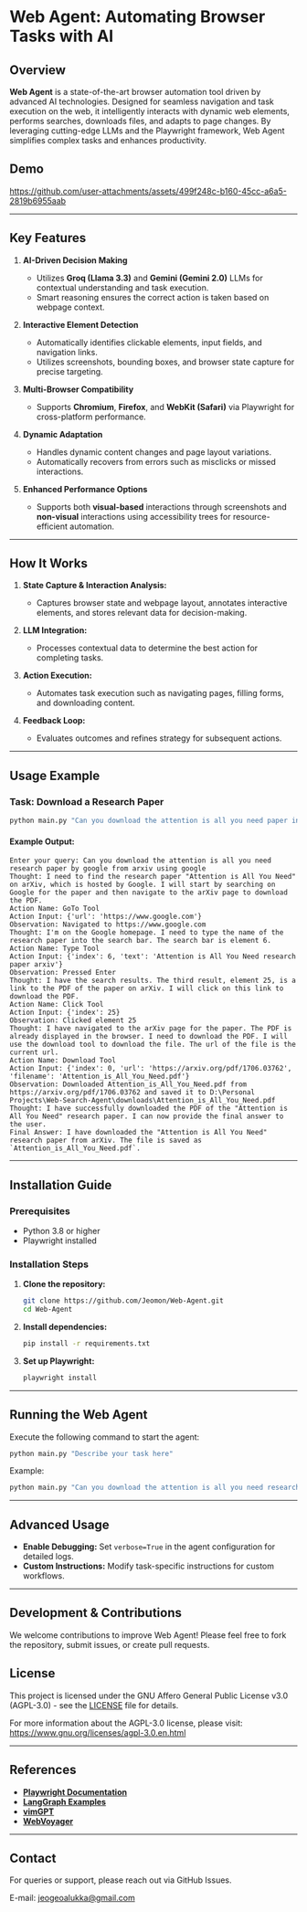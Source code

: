 # **Web Agent: Automating Browser Tasks with AI**

## Overview
**Web Agent** is a state-of-the-art browser automation tool driven by advanced AI technologies. Designed for seamless navigation and task execution on the web, it intelligently interacts with dynamic web elements, performs searches, downloads files, and adapts to page changes. By leveraging cutting-edge LLMs and the Playwright framework, Web Agent simplifies complex tasks and enhances productivity.

## Demo
https://github.com/user-attachments/assets/499f248c-b160-45cc-a6a5-2819b6955aab

---

## **Key Features**

1. **AI-Driven Decision Making**  
   - Utilizes **Groq (Llama 3.3)** and **Gemini (Gemini 2.0)** LLMs for contextual understanding and task execution.
   - Smart reasoning ensures the correct action is taken based on webpage context.

2. **Interactive Element Detection**  
   - Automatically identifies clickable elements, input fields, and navigation links.
   - Utilizes screenshots, bounding boxes, and browser state capture for precise targeting.

3. **Multi-Browser Compatibility**  
   - Supports **Chromium**, **Firefox**, and **WebKit (Safari)** via Playwright for cross-platform performance.

4. **Dynamic Adaptation**  
   - Handles dynamic content changes and page layout variations.
   - Automatically recovers from errors such as misclicks or missed interactions.

5. **Enhanced Performance Options**  
   - Supports both **visual-based** interactions through screenshots and **non-visual** interactions using accessibility trees for resource-efficient automation.

---

## **How It Works**

1. **State Capture & Interaction Analysis:**  
   - Captures browser state and webpage layout, annotates interactive elements, and stores relevant data for decision-making.

2. **LLM Integration:**  
   - Processes contextual data to determine the best action for completing tasks.
   
3. **Action Execution:**  
   - Automates task execution such as navigating pages, filling forms, and downloading content.

4. **Feedback Loop:**  
   - Evaluates outcomes and refines strategy for subsequent actions.

---

## **Usage Example**

### **Task: Download a Research Paper**

```bash
python main.py "Can you download the attention is all you need paper in ARXIV from google search"
```

#### Example Output:

```plaintext
Enter your query: Can you download the attention is all you need research paper by google from arxiv using google                                                                                     
Thought: I need to find the research paper "Attention is All You Need" on arXiv, which is hosted by Google. I will start by searching on Google for the paper and then navigate to the arXiv page to download the PDF.
Action Name: GoTo Tool
Action Input: {'url': 'https://www.google.com'}
Observation: Navigated to https://www.google.com
Thought: I'm on the Google homepage. I need to type the name of the research paper into the search bar. The search bar is element 6.
Action Name: Type Tool
Action Input: {'index': 6, 'text': 'Attention is All You Need research paper arxiv'}
Observation: Pressed Enter
Thought: I have the search results. The third result, element 25, is a link to the PDF of the paper on arXiv. I will click on this link to download the PDF.
Action Name: Click Tool
Action Input: {'index': 25}
Observation: Clicked element 25
Thought: I have navigated to the arXiv page for the paper. The PDF is already displayed in the browser. I need to download the PDF. I will use the download tool to download the file. The url of the file is the current url.
Action Name: Download Tool
Action Input: {'index': 0, 'url': 'https://arxiv.org/pdf/1706.03762', 'filename': 'Attention_is_All_You_Need.pdf'}
Observation: Downloaded Attention_is_All_You_Need.pdf from https://arxiv.org/pdf/1706.03762 and saved it to D:\Personal Projects\Web-Search-Agent\downloads\Attention_is_All_You_Need.pdf
Thought: I have successfully downloaded the PDF of the "Attention is All You Need" research paper. I can now provide the final answer to the user.
Final Answer: I have downloaded the "Attention is All You Need" research paper from arXiv. The file is saved as `Attention_is_All_You_Need.pdf`.
```

---

## **Installation Guide**

### **Prerequisites**

- Python 3.8 or higher
- Playwright installed

### **Installation Steps**

1. **Clone the repository:**

   ```bash
   git clone https://github.com/Jeomon/Web-Agent.git
   cd Web-Agent
   ```

2. **Install dependencies:**

   ```bash
   pip install -r requirements.txt
   ```

3. **Set up Playwright:**

   ```bash
   playwright install
   ```

---

## **Running the Web Agent**

Execute the following command to start the agent:

```bash
python main.py "Describe your task here"
```

Example:  
```bash
python main.py "Can you download the attention is all you need research paper by google from arxiv using google"
```

---

## **Advanced Usage**

- **Enable Debugging:** Set `verbose=True` in the agent configuration for detailed logs.
- **Custom Instructions:** Modify task-specific instructions for custom workflows.

---

## **Development & Contributions**

We welcome contributions to improve Web Agent! Please feel free to fork the repository, submit issues, or create pull requests.

## License

This project is licensed under the GNU Affero General Public License v3.0 (AGPL-3.0) - see the [LICENSE](LICENSE) file for details.

For more information about the AGPL-3.0 license, please visit: https://www.gnu.org/licenses/agpl-3.0.en.html

---

## **References**

- **[Playwright Documentation](https://playwright.dev/docs/intro)**  
- **[LangGraph Examples](https://github.com/langchain-ai/langgraph/blob/main/examples/web-navigation/web_voyager.ipynb)**  
- **[vimGPT](https://github.com/ishan0102/vimGPT)**  
- **[WebVoyager](https://github.com/MinorJerry/WebVoyager)**  

---

## **Contact**

For queries or support, please reach out via GitHub Issues.

E-mail: jeogeoalukka@gmail.com